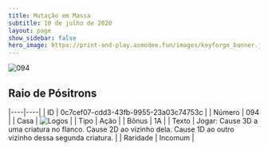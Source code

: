 ```yaml
---
title: Mutação em Massa
subtitle: 10 de julho de 2020
layout: page
show_sidebar: false
hero_image: https://print-and-play.asmodee.fun/images/keyforge_banner.jpg
---
```


![094](https://cdn.keyforgegame.com/media/card_front/pt/479_094_9RQFX349V37W_pt.png)

## Raio de Pósitrons

|----|----|
| ID | 0c7cef07-cdd3-43fb-9955-23a03c74753c |
| Número | 094 |
| Casa | ![Logos](https://archonarcana.com/images/thumb/c/ce/Logos.png/22px-Logos.png "Logos") |
| Tipo | Ação |
| Bônus | 1A |
| Texto | Jogar: Cause 3D a uma criatura no flanco. Cause 2D ao vizinho dela. Cause 1D ao outro vizinho dessa segunda criatura. |
| Raridade | Incomum |
